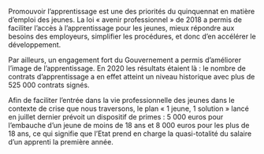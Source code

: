 <p>
  <span id="brief">
    Promouvoir l’apprentissage est une des priorités du quinquennat en matière d’emploi des jeunes. La loi « avenir professionnel » de 2018 a permis de faciliter l’accès à l’apprentissage pour les jeunes, mieux répondre aux besoins des employeurs,  simplifier les procédures,  et donc d’en accélérer le développement.  
  </span>
</p>

<p>
  Par ailleurs, un engagement fort du Gouvernement a permis d’améliorer l’image de l’apprentissage. En 2020 les résultats étaient là : le nombre de contrats d’apprentissage a en effet atteint un niveau historique avec plus de 525 000 contrats signés.
</p>

<p>
  Afin de faciliter l’entrée dans la vie professionnelle des jeunes dans le contexte de crise que nous traversons, le plan « 1 jeune, 1 solution » lancé en juillet dernier prévoit un dispositif de primes : 5 000 euros pour l’embauche d’un jeune de moins de 18 ans et 8 000 euros pour les plus de 18 ans, ce qui signifie que l’Etat prend en charge la quasi-totalité du salaire d’un apprenti la première année.
</p>
